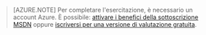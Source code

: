 ﻿
> [AZURE.NOTE]
> Per completare l'esercitazione, è necessario un account Azure. È possibile: <a href="/it-it/pricing/member-offers/msdn-benefits-details/" target="_blank">attivare i benefici della sottoscrizione MSDN</a> oppure <a href="/it-it/pricing/free-trial/" target="_blank">iscriversi per una versione di valutazione gratuita</a>.

<!--HONumber=45--> 

